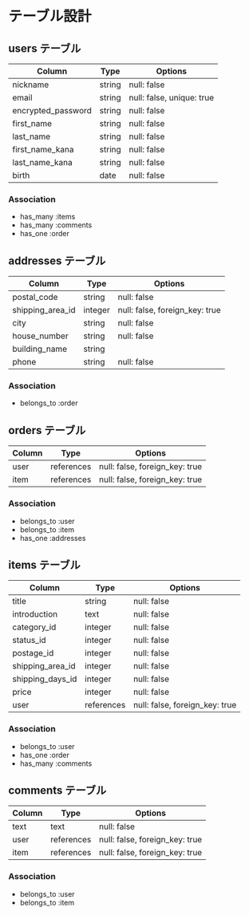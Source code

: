 # テーブル設計

## users テーブル
| Column          | Type    | Options     |
| --------------- | ------- | ----------- |
| nickname        | string  | null: false |
| email           | string  | null: false, unique: true |
| encrypted_password | string  | null: false |
| first_name      | string  | null: false |
| last_name       | string  | null: false |
| first_name_kana | string  | null: false |
| last_name_kana  | string  | null: false |
| birth      | date | null: false |

### Association
- has_many :items
- has_many :comments
- has_one :order


## addresses テーブル
| Column        | Type       | Options                        |
| ------------- | ---------- | ------------------------------ |
| postal_code   | string     | null: false |
| shipping_area_id | integer  | null: false, foreign_key: true |
| city          | string     | null: false |
| house_number  | string     | null: false |
| building_name | string     |
| phone         | string     | null: false |

### Association
- belongs_to :order


## orders テーブル
| Column        | Type       | Options                        |
| ------------- | ---------- | ------------------------------ |
| user          | references | null: false, foreign_key: true |
| item          | references | null: false, foreign_key: true |

### Association
- belongs_to :user
- belongs_to :item
- has_one :addresses


## items テーブル
| Column        | Type       | Options                        |
| ------------- | ---------- | ------------------------------ |
| title         | string     | null: false |
| introduction  | text       | null: false |
| category_id      | integer    | null: false |
| status_id        | integer    | null: false |
| postage_id       | integer    | null: false |
| shipping_area_id | integer    | null: false |
| shipping_days_id | integer    | null: false |
| price         | integer     | null: false |
| user          | references | null: false, foreign_key: true |

### Association
- belongs_to :user
- has_one :order
- has_many :comments


## comments テーブル
| Column  | Type       | Options                        
| ------- | ---------- | ------------------------------ 
| text    | text       | null: false |
| user    | references | null: false, foreign_key: true 
| item    | references | null: false, foreign_key: true 

### Association
- belongs_to :user
- belongs_to :item